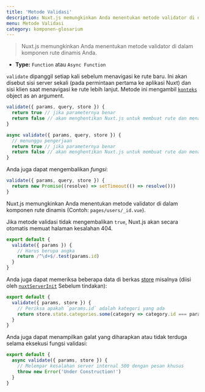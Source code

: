 ```yaml
---
title: 'Metode Validasi'
description: Nuxt.js memungkinkan Anda menentukan metode validator di dalam komponen rute dinamis Anda.
menu: Metode Validasi
category: komponen-glosarium
---
```


> Nuxt.js memungkinkan Anda menentukan metode validator di dalam komponen rute dinamis Anda.

- **Type:** `Function` atau `Async Function`

`validate` dipanggil setiap kali sebelum menavigasi ke rute baru. Ini akan disebut sisi server sekali (pada permintaan pertama ke aplikasi Nuxt) dan sisi klien saat menavigasi ke rute lebih lanjut. Metode ini mengambil [`konteks`](/guides/internals-glossary/context) object as an argument.

```js
validate({ params, query, store }) {
  return true // jika parameternya benar
  return false // akan menghentikan Nuxt.js untuk membuat rute dan menampilkan halaman kesalahan
}
```

```js
async validate({ params, query, store }) {
  // menunggu pengerjaan
  return true // jika parameternya benar
  return false // akan menghentikan Nuxt.js untuk membuat rute dan menampilkan halaman kesalahan
}
```

Anda juga dapat mengembalikan _fungsi_:

```js
validate({ params, query, store }) {
  return new Promise((resolve) => setTimeout(() => resolve()))
}
```

Nuxt.js memungkinkan Anda menentukan metode validator di dalam komponen rute dinamis (Contoh: `pages/users/_id.vue`).

Jika metode validasi tidak mengembalikan `true`, Nuxt.js akan secara otomatis memuat halaman kesalahan 404.

```js
export default {
  validate({ params }) {
    // Harus berupa angka
    return /^\d+$/.test(params.id)
  }
}
```

Anda juga dapat memeriksa beberapa data di berkas [store](/guides/directory-structure/store) misalnya (diisi oleh [`nuxtServerInit`](/guides/directory-structure/store#the-nuxtserverinit-action) Sebelum tindakan):

```js
export default {
  validate({ params, store }) {
    // Periksa apakah `params.id` adalah kategori yang ada
    return store.state.categories.some(category => category.id === params.id)
  }
}
```

Anda juga dapat menampilkan galat yang diharapkan atau tidak terduga selama eksekusi fungsi validasi:

```js
export default {
  async validate({ params, store }) {
    // Melempar kesalahan server internal 500 dengan pesan khusus
    throw new Error('Under Construction!')
  }
}
```
